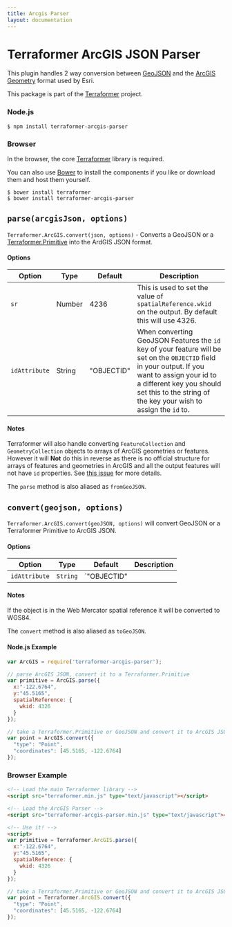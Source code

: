```yaml
---
title: Arcgis Parser
layout: documentation
---
```


# Terraformer ArcGIS JSON Parser

This plugin handles 2 way conversion between [GeoJSON](http://geojson.org/geojson-spec.html) and the [ArcGIS Geometry](http://help.arcgis.com/en/arcgisserver/10.0/apis/rest/geometry.html) format used by Esri.

This package is part of the [Terraformer](https://github.com/Esri/Terraformer) project.

### Node.js

```
$ npm install terraformer-arcgis-parser
```

### Browser

In the browser, the core [Terraformer](http://github.com/esri/terraformer) library is required.

You can also use [Bower](http://bower.io/) to install the components if you like or download them and host them yourself.

```
$ bower install terraformer
$ bower install terraformer-arcgis-parser
```

## `parse(arcgisJson, options)`

`Terraformer.ArcGIS.convert(json, options)` - Converts a GeoJSON or a [Terraformer.Primitive]() into the ArdGIS JSON format.

#### Options

| Option | Type | Default | Description |
| --- | --- | --- | --- |
| `sr` | Number | 4236 | This is used to set the value of `spatialReference.wkid` on the output. By default this will use 4326. |
| `idAttribute` | String | "OBJECTID" |  When converting GeoJSON Features the `id` key of your feature will be set on the `OBJECTID` field in your output. If you want to assign your id to a different key you should set this to the string of the key your wish to assign the `id` to. |

#### Notes
Terraformer will also handle converting `FeatureCollection` and `GeometryCollection` objects to arrays of ArcGIS geometries or features. However it will **Not** do this in reverse as there is no official structure for arrays of features and geometries in ArcGIS and all the output features will not have `id` properties. See [this issue](https://github.com/Esri/Terraformer/issues/104) for more details.

The `parse` method is also aliased as `fromGeoJSON`.

## `convert(geojson, options)`
`Terraformer.ArcGIS.convert(geoJSON, options)` will convert GeoJSON or a Terraformer Primitive to ArcGIS JSON.

#### Options
| Option | Type | Default | Description |
| --- | --- | --- | --- |
| `idAttribute` | `String` | `"OBJECTID" || "FID"` | When converting ArcGIS Feature the `attributes` will contain id of the feature. This is usually called `OBJECTID` or `FID`. If your feature does not use the `OBJECTID` or `FID` keys as its id, you should define what the key representing your Features ID is.

#### Notes
If the object is in the Web Mercator spatial reference it will be converted to WGS84.

The `convert` method is also aliased as `toGeoJSON`.

#### Node.js Example

```js
var ArcGIS = require('terraformer-arcgis-parser');

// parse ArcGIS JSON, convert it to a Terraformer.Primitive
var primitive = ArcGIS.parse({
  x:"-122.6764",
  y:"45.5165",
  spatialReference: {
    wkid: 4326
  }
});

// take a Terraformer.Primitive or GeoJSON and convert it to ArcGIS JSON
var point = ArcGIS.convert({
  "type": "Point",
  "coordinates": [45.5165, -122.6764]
});
```

### Browser Example

```html
<!-- Load the main Terraformer library -->
<script src="terraformer.min.js" type="text/javascript"></script>

<!-- Load the ArcGIS Parser -->
<script src="terraformer-arcgis-parser.min.js" type="text/javascript"></script>

<!-- Use it! -->
<script>
var primitive = Terraformer.ArcGIS.parse({
  x:"-122.6764",
  y:"45.5165",
  spatialReference: {
    wkid: 4326
  }
});

// take a Terraformer.Primitive or GeoJSON and convert it to ArcGIS JSON
var point = Terraformer.ArcGIS.convert({
  "type": "Point",
  "coordinates": [45.5165, -122.6764]
});
```